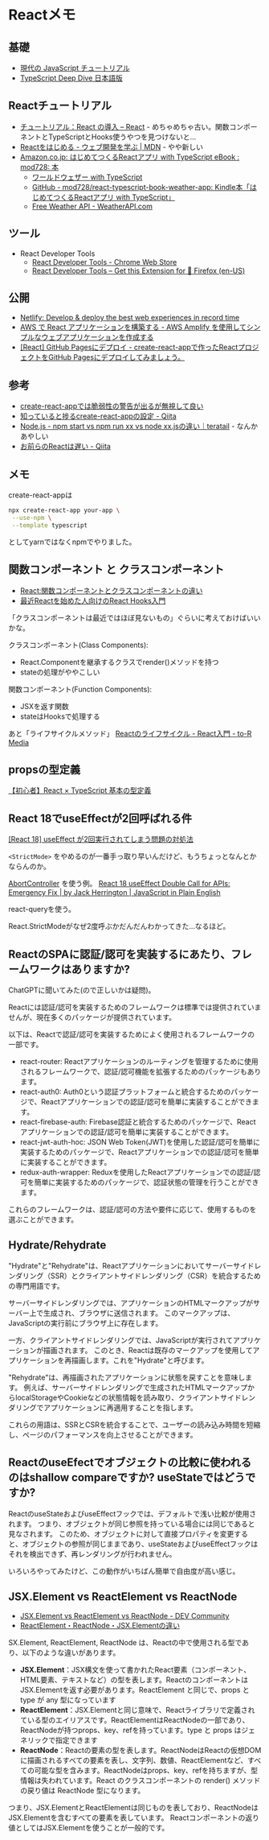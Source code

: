 # Reactメモ

## 基礎

- [現代の JavaScript チュートリアル](https://ja.javascript.info/)
- [TypeScript Deep Dive 日本語版](https://typescript-jp.gitbook.io/deep-dive/)

## Reactチュートリアル

- [チュートリアル：React の導入 – React](https://ja.reactjs.org/tutorial/tutorial.html) - めちゃめちゃ古い。関数コンポーネントとTypeScriptとHooks使うやつを見つけないと...
- [Reactをはじめる - ウェブ開発を学ぶ | MDN](https://developer.mozilla.org/ja/docs/Learn/Tools_and_testing/Client-side_JavaScript_frameworks/React_getting_started) - やや新しい
- [Amazon.co.jp: はじめてつくるReactアプリ with TypeScript eBook : mod728: 本](https://www.amazon.co.jp/dp/B094Z1R281)
  - [ワールドウェザー with TypeScript](https://react-typescript-book-weather-app.netlify.app/links)
  - [GitHub - mod728/react-typescript-book-weather-app: Kindle本「はじめてつくるReactアプリ with TypeScript」](https://github.com/mod728/react-typescript-book-weather-app)
  - [Free Weather API - WeatherAPI.com](https://www.weatherapi.com/)

## ツール

- React Developer Tools
  - [React Developer Tools \- Chrome Web Store](https://chrome.google.com/webstore/detail/react-developer-tools/fmkadmapgofadopljbjfkapdkoienihi?hl=en)
  - [React Developer Tools – Get this Extension for 🦊 Firefox (en-US)](https://addons.mozilla.org/en-US/firefox/addon/react-devtools/)

## 公開

- [Netlify: Develop & deploy the best web experiences in record time](https://www.netlify.com/)
- [AWS で React アプリケーションを構築する - AWS Amplify を使用してシンプルなウェブアプリケーションを作成する](https://aws.amazon.com/jp/getting-started/hands-on/build-react-app-amplify-graphql/)
- [[React] GitHub Pagesにデプロイ - create-react-appで作ったReactプロジェクトをGitHub Pagesにデプロイしてみましょう。](https://dev-yakuza.posstree.com/react/github-pages/)

## 参考

- [create-react-appでは脆弱性の警告が出るが無視して良い](https://zenn.dev/appare45/articles/7f667031aab94b)
- [知っていると捗るcreate-react-appの設定 - Qiita](https://qiita.com/geekduck/items/6f99a3da15dd39658fff)
- [Node.js - npm start vs npm run xx vs node xx.jsの違い｜teratail](https://teratail.com/questions/93327) - なんかあやしい
- [お前らのReactは遅い - Qiita](https://qiita.com/teradonburi/items/5b8f79d26e1b319ac44f)

## メモ

create-react-appは

```sh
npx create-react-app your-app \
 --use-npm \
 --template typescript
```

としてyarnではなくnpmでやりました。

## 関数コンポーネント と クラスコンポーネント

- [React:関数コンポーネントとクラスコンポーネントの違い](https://www.twilio.com/blog/react-choose-functional-components-jp)
- [最近Reactを始めた人向けのReact Hooks入門](https://sbfl.net/blog/2019/11/12/react-hooks-introduction/)

「クラスコンポーネントは最近ではほぼ見ないもの」ぐらいに考えておけばいいかな。

クラスコンポーネント(Class Components):

- React.Componentを継承するクラスでrender()メソッドを持つ
- stateの処理がややこしい

関数コンポーネント(Function Components):

- JSXを返す関数
- stateはHooksで処理する

あと「ライフサイクルメソッド」 [Reactのライフサイクル - React入門 - to-R Media](https://www.to-r.net/media/react-tutorial09/)

## propsの型定義

[【初心者】React × TypeScript 基本の型定義](https://zenn.dev/ogakuzuko/articles/react-typescript-for-beginner#3.-props%E3%81%AE%E5%9E%8B%E5%AE%9A%E7%BE%A9)

## React 18でuseEffectが2回呼ばれる件

[[React 18] useEffect が2回実行されてしまう問題の対処法](https://b.0218.jp/202207202243.html)

`<StrictMode>` をやめるのが一番手っ取り早いんだけど、もうちょっとなんとかならんのか。

[AbortController](https://developer.mozilla.org/ja/docs/Web/API/AbortController) を使う例。
[React 18 useEffect Double Call for APIs: Emergency Fix | by Jack Herrington | JavaScript in Plain English](https://javascript.plainenglish.io/react-18-useeffect-double-call-for-apis-emergency-fix-724b7ee6a646)

react-queryを使う。

React.StrictModeがなぜ2度呼ぶかだんだんわかってきた...なるほど。

## ReactのSPAに認証/認可を実装するにあたり、フレームワークはありますか?

ChatGPTに聞いてみた(ので正しいかは疑問)。

Reactには認証/認可を実装するためのフレームワークは標準では提供されていませんが、現在多くのパッケージが提供されています。

以下は、Reactで認証/認可を実装するためによく使用されるフレームワークの一部です。

- react-router: Reactアプリケーションのルーティングを管理するために使用されるフレームワークで、認証/認可機能を拡張するためのパッケージもあります。
- react-auth0: Auth0という認証プラットフォームと統合するためのパッケージで、Reactアプリケーションでの認証/認可を簡単に実装することができます。
- react-firebase-auth: Firebase認証と統合するためのパッケージで、Reactアプリケーションでの認証/認可を簡単に実装することができます。
- react-jwt-auth-hoc: JSON Web Token(JWT)を使用した認証/認可を簡単に実装するためのパッケージで、Reactアプリケーションでの認証/認可を簡単に実装することができます。
- redux-auth-wrapper: Reduxを使用したReactアプリケーションでの認証/認可を簡単に実装するためのパッケージで、認証状態の管理を行うことができます。

これらのフレームワークは、認証/認可の方法や要件に応じて、使用するものを選ぶことができます。

## Hydrate/Rehydrate

"Hydrate"と"Rehydrate"は、Reactアプリケーションにおいてサーバーサイドレンダリング（SSR）とクライアントサイドレンダリング（CSR）を統合するための専門用語です。

サーバーサイドレンダリングでは、アプリケーションのHTMLマークアップがサーバー上で生成され、ブラウザに送信されます。
このマークアップは、JavaScriptの実行前にブラウザ上に存在します。

一方、クライアントサイドレンダリングでは、JavaScriptが実行されてアプリケーションが描画されます。
このとき、Reactは既存のマークアップを使用してアプリケーションを再描画します。これを"Hydrate"と呼びます。

"Rehydrate"は、再描画されたアプリケーションに状態を戻すことを意味します。
例えば、サーバーサイドレンダリングで生成されたHTMLマークアップからlocalStorageやCookieなどの状態情報を読み取り、クライアントサイドレンダリングでアプリケーションに再適用することを指します。

これらの用語は、SSRとCSRを統合することで、ユーザーの読み込み時間を短縮し、ページのパフォーマンスを向上させることができます。

## ReactのuseEfectでオブジェクトの比較に使われるのはshallow compareですか? useStateではどうですか?

ReactのuseStateおよびuseEffectフックでは、デフォルトで浅い比較が使用されます。
つまり、オブジェクトが同じ参照を持っている場合には同じであると見なされます。
このため、オブジェクトに対して直接プロパティを変更すると、オブジェクトの参照が同じままであり、useStateおよびuseEffectフックはそれを検出できず、再レンダリングが行われません。

いろいろやってみたけど、この動作がいちばん簡単で自由度が高い感じ。

## JSX.Element vs ReactElement vs ReactNode

- [JSX\.Element vs ReactElement vs ReactNode \- DEV Community](https://dev.to/fromaline/jsxelement-vs-reactelement-vs-reactnode-2mh2)
- [ReactElement・ReactNode・JSX.Elementの違い](https://zenn.dev/i_sa/scraps/2db2fc0deb223e)

SX.Element, ReactElement, ReactNode は、Reactの中で使用される型であり、以下のような違いがあります。

- **JSX.Element**：JSX構文を使って書かれたReact要素（コンポーネント、HTML要素、テキストなど）の型を表します。ReactのコンポーネントはJSX.Elementを返す必要があります。ReactElement と同じで、props と type が any 型になっています
- **ReactElement**：JSX.Elementと同じ意味で、Reactライブラリで定義されている型のエイリアスです。ReactElementはReactNodeの一部であり、ReactNodeが持つprops、key、refを持っています。type と props はジェネリックで指定できます
- **ReactNode**：Reactの要素の型を表します。ReactNodeはReactの仮想DOMに描画されるすべての要素を表し、文字列、数値、ReactElementなど、すべての可能な型を含みます。ReactNodeはprops、key、refを持ちますが、型情報は失われています。React のクラスコンポーネントの render() メソッドの戻り値は ReactNode 型になります。

つまり、JSX.ElementとReactElementは同じものを表しており、ReactNodeはJSX.Elementを含むすべての要素を表しています。
Reactコンポーネントの返り値としてはJSX.Elementを使うことが一般的です。
